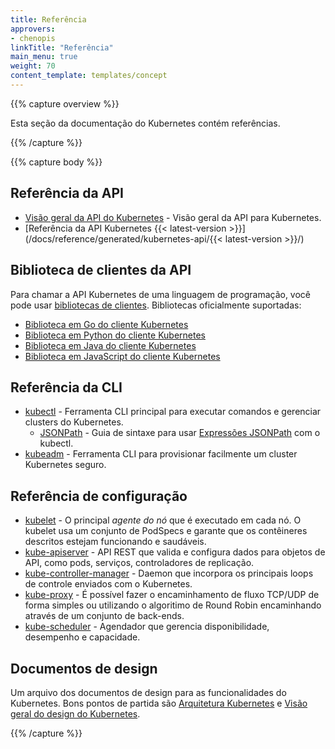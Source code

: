 ```yaml
---
title: Referência
approvers:
- chenopis
linkTitle: "Referência"
main_menu: true
weight: 70
content_template: templates/concept
---
```


{{% capture overview %}}

Esta seção da documentação do Kubernetes contém referências.

{{% /capture %}}

{{% capture body %}}

## Referência da API

* [Visão geral da API do Kubernetes](/docs/reference/using-api/api-overview/) - Visão geral da API para Kubernetes.
* [Referência da API Kubernetes {{< latest-version >}}](/docs/reference/generated/kubernetes-api/{{< latest-version >}}/)

## Biblioteca de clientes da API

Para chamar a API Kubernetes de uma linguagem de programação, você pode usar
[bibliotecas de clientes](/docs/reference/using-api/client-libraries/). Bibliotecas oficialmente suportadas:

- [Biblioteca em Go do cliente Kubernetes](https://github.com/kubernetes/client-go/)
- [Biblioteca em Python do cliente Kubernetes](https://github.com/kubernetes-client/python)
- [Biblioteca em Java do cliente Kubernetes](https://github.com/kubernetes-client/java)
- [Biblioteca em JavaScript do cliente Kubernetes ](https://github.com/kubernetes-client/javascript)

## Referência da CLI

* [kubectl](/docs/reference/kubectl/overview/) - Ferramenta CLI principal para executar comandos e gerenciar clusters do Kubernetes.
    * [JSONPath](/docs/reference/kubectl/jsonpath/) - Guia de sintaxe para usar [Expressões JSONPath](http://goessner.net/articles/JsonPath/) com o kubectl.
* [kubeadm](/docs/reference/setup-tools/kubeadm/kubeadm/) - Ferramenta CLI para provisionar facilmente um cluster Kubernetes seguro.

## Referência de configuração

* [kubelet](/docs/reference/command-line-tools-reference/kubelet/) - O principal *agente do nó* que é executado em cada nó. O kubelet usa um conjunto de PodSpecs e garante que os contêineres descritos estejam funcionando e saudáveis.
* [kube-apiserver](/docs/reference/command-line-tools-reference/kube-apiserver/) - API REST que valida e configura dados para objetos de API, como pods, serviços, controladores de replicação.
* [kube-controller-manager](/docs/reference/command-line-tools-reference/kube-controller-manager/) - Daemon que incorpora os principais loops de controle enviados com o Kubernetes.
* [kube-proxy](/docs/reference/command-line-tools-reference/kube-proxy/) - É possível fazer o encaminhamento de fluxo TCP/UDP de forma simples ou utilizando o algoritimo de Round Robin encaminhando através de um conjunto de back-ends.
* [kube-scheduler](/docs/reference/command-line-tools-reference/kube-scheduler/) - Agendador que gerencia disponibilidade, desempenho e capacidade.

## Documentos de design

Um arquivo dos documentos de design para as funcionalidades do Kubernetes. Bons pontos de partida são [Arquitetura Kubernetes](https://git.k8s.io/community/contributors/design-proposals/architecture/architecture.md) e [Visão geral do design do Kubernetes](https://git.k8s.io/community/contributors/design-proposals).

{{% /capture %}}
